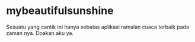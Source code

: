 # mybeautifulsunshine
Sesuatu yang cantik ini hanya sebatas aplikasi ramalan cuaca terbaik pada zaman nya. Doakan aku ya.

